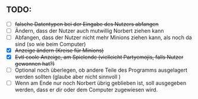 ## TODO:
- [ ] ~~falsche Datentypen bei der Eingabe des Nutzers abfangen~~
- [ ] Ändern, dass der Nutzer auch mutwillig Norbert ziehen kann
- [ ] Abfangen, dass der Nutzer nicht mehr Minions ziehen kann, als noch da sind (so wie beim Computer)
- [x] ~~Anzeige ändern (Kreise für Minions)~~
- [x] ~~Evtl coole Anzeige, am Spielende (vielleicht Partyemojis, falls Nutzer gewonnen hat?)~~
- [ ] Optional noch überlegen, ob andere Teile des Programms ausgelagert werden sollten (glaube aber nicht sinnvoll )
- [ ] Wenn am Ende nur noch Norbert übrig geblieben ist, soll ausgegeben werden, dass er dir oder dem Computer zugewiesen wird.
